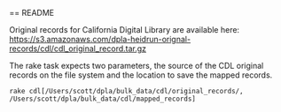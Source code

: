 == README

Original records for California Digital Library are available here:  https://s3.amazonaws.com/dpla-heidrun-orignal-records/cdl/cdl_original_record.tar.gz

The rake task expects two parameters, the source of the CDL original records on the file system and the location to save the mapped records. 

`rake cdl[/Users/scott/dpla/bulk_data/cdl/original_records/, /Users/scott/dpla/bulk_data/cdl/mapped_records]`

